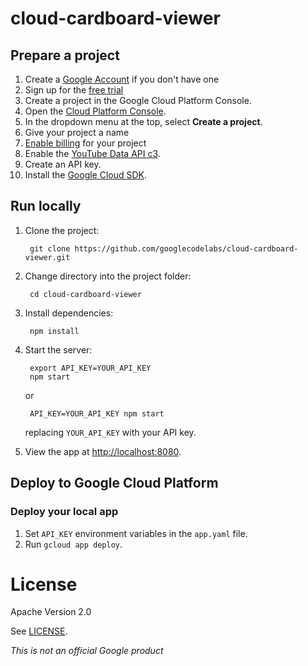 # cloud-cardboard-viewer

## Prepare a project

1. Create a [Google Account](https://accounts.google.com/SignUpWithoutGmail?service=cloudconsole&continue=https%3A%2F%2Fconsole.developers.google.com%2F&ltmpl=api) if you don't have one
1. Sign up for the [free trial](https://console.cloud.google.com/freetrial)
1. Create a project in the Google Cloud Platform Console.
  1. Open the [Cloud Platform Console](https://console.cloud.google.com/).
  1. In the dropdown menu at the top, select __Create a project__.
  1. Give your project a name
1. [Enable billing](https://console.cloud.google.com/billing) for your project
1. Enable the [YouTube Data API c3](https://console.developers.google.com/apis/api/youtube/overview).
1. Create an API key.
1. Install the [Google Cloud SDK](https://cloud.google.com/sdk/).

## Run locally

1. Clone the project:

        git clone https://github.com/googlecodelabs/cloud-cardboard-viewer.git

1. Change directory into the project folder:

        cd cloud-cardboard-viewer

1. Install dependencies:

        npm install

1. Start the server:

        export API_KEY=YOUR_API_KEY
        npm start

    or

        API_KEY=YOUR_API_KEY npm start

    replacing `YOUR_API_KEY` with your API key.

1. View the app at [http://localhost:8080](http://localhost:8080).

## Deploy to Google Cloud Platform

### Deploy your local app

1. Set `API_KEY` environment variables in the `app.yaml` file.
1. Run `gcloud app deploy`.

# License

Apache Version 2.0

See [LICENSE](LICENSE).

*This is not an official Google product*

